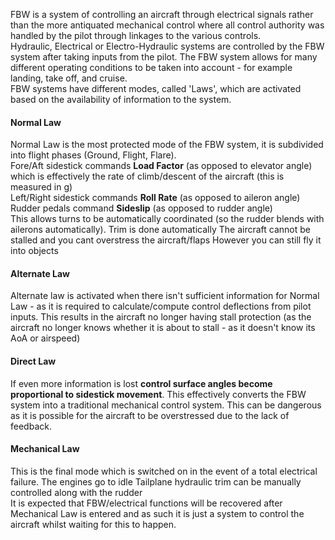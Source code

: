 FBW is a system of controlling an aircraft through electrical signals rather than the more antiquated mechanical control where all control authority was handled by the pilot through linkages to the various controls.
\
Hydraulic, Electrical or Electro-Hydraulic systems are controlled by the FBW system after taking inputs from the pilot. The FBW system allows for many different operating conditions to be taken into account - for example landing, take off, and cruise.
\
FBW systems have different modes, called 'Laws', which are activated based on the availability of information to the system.
#### Normal Law
Normal Law is the most protected mode of the FBW system, it is subdivided into flight phases (Ground, Flight, Flare).
\
Fore/Aft sidestick commands **Load Factor** (as opposed to elevator angle) which is effectively the rate of climb/descent of the aircraft (this is measured in g)
\
Left/Right sidestick commands **Roll Rate** (as opposed to aileron angle)
\
Rudder pedals command **Sideslip** (as opposed to rudder angle)
\
This allows turns to be automatically coordinated (so the rudder blends with ailerons automatically).
Trim is done automatically
The aircraft cannot be stalled and you cant overstress the aircraft/flaps
However you can still fly it into objects
#### Alternate Law
Alternate law is activated when there isn't sufficient information for Normal Law - as it is required to calculate/compute control deflections from pilot inputs.
This results in the aircraft no longer having stall protection (as the aircraft no longer knows whether it is about to stall - as it doesn't know its AoA or airspeed)
#### Direct Law
If even more information is lost **control surface angles become proportional to sidestick movement**. This effectively converts the FBW system into a traditional mechanical control system.
This can be dangerous as it is possible for the aircraft to be overstressed due to the lack of feedback.
#### Mechanical Law
This is the final mode which is switched on in the event of a total electrical failure.
The engines go to idle
Tailplane hydraulic trim can be manually controlled along with the rudder
\
It is expected that FBW/electrical functions will be recovered after Mechanical Law is entered and as such it is just a system to control the aircraft whilst waiting for this to happen.
